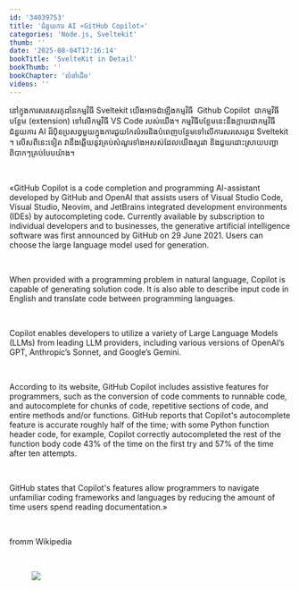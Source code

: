 ```yaml
---
id: '34039753'
title: 'ជំនួយការ AI «GitHub Copilot»'
categories: 'Node.js, Sveltekit'
thumb: ''
date: '2025-08-04T17:16:14'
bookTitle: 'SvelteKit in Detail'
bookThumb: ''
bookChapter: 'លំនាំ​ដើម'
videos: ''
---
```

<p>នៅ​ក្នុង​ការសរសេរ​កូដ​នៃ​កម្មវិធី Sveltekit យើង​អាចដំ​ឡើង​កម្មវិធី &nbsp;Github Copilot &nbsp;ជា​កម្មវិធី​បន្ថែម​​ (extension) ទៅ​លើ​កម្មវិធី​ VS Code របស់​យើង​។ កម្មវិធី​បន្ថែម​នេះនឹង​ក្លាយ​ជា​កម្មវិធី​ជំនួយការ AI ដ៏​ប៉ិនប្រសព្វ​មួយ​ក្នុង​ការជួយ​កែលំអរ​​និង​​បំពេញ​បន្ថែមទៅ​លើ​ការ​សរសេរកូដ Sveltekit​​ ។ លើស​ពី​នេះ​ទៀត វានឹង​ឆ្លើយ​នូវ​គ្រប់​សំណួរ​ទាំងអសស់​ដែល​យើង​សួរ​វា និង​ជួយ​ដោះស្រាយ​បញ្ហា​ពិបាក​ៗ​គ្រប់​បែបយ៉ាង​។</p><p>&nbsp;</p><p>«GitHub Copilot is a code completion and programming AI-assistant developed by GitHub and OpenAI that assists users of Visual Studio Code, Visual Studio, Neovim, and JetBrains integrated development environments (IDEs) by autocompleting code. Currently available by subscription to individual developers and to businesses, the generative artificial intelligence software was first announced by GitHub on 29 June 2021. Users can choose the large language model used for generation.</p><p>&nbsp;</p><p>When provided with a programming problem in natural language, Copilot is capable of generating solution code. It is also able to describe input code in English and translate code between programming languages.</p><p>&nbsp;</p><p>Copilot enables developers to utilize a variety of Large Language Models (LLMs) from leading LLM providers, including various versions of OpenAI’s GPT, Anthropic’s Sonnet, and Google’s Gemini.</p><p>&nbsp;</p><p>According to its website, GitHub Copilot includes assistive features for programmers, such as the conversion of code comments to runnable code, and autocomplete for chunks of code, repetitive sections of code, and entire methods and/or functions. GitHub reports that Copilot's autocomplete feature is accurate roughly half of the time; with some Python function header code, for example, Copilot correctly autocompleted the rest of the function body code 43% of the time on the first try and 57% of the time after ten attempts.</p><p>&nbsp;</p><p>GitHub states that Copilot's features allow programmers to navigate unfamiliar coding frameworks and languages by reducing the amount of time users spend reading documentation.»</p><p>&nbsp;</p><p>fromm Wikipedia</p><p>&nbsp;</p><figure class="image"><img src="https://blogger.googleusercontent.com/img/b/R29vZ2xl/AVvXsEg7Ul1GdsESjlXziZL42316WGNI39xnIlWU4hJWpID__l-v4ARxXrCWucgzP9xS4ufAXTlRM5QjYYXhsgH3SJlLhihRcnyiOXsXPYm3lNJvyvWsrLBJ_HoZ-5rkdv_S7OXT6FiiaVGko0DyKIrnr1McLlTMAb-buU00_qqaSyDrhIoiIO7j-COwRbOQdk4/s1600/picture.png"></figure>